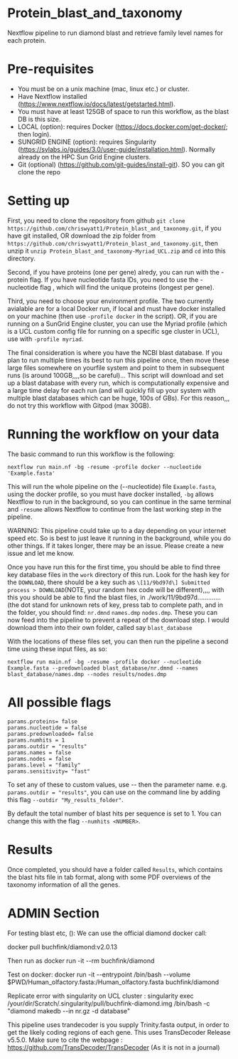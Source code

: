# Protein_blast_and_taxonomy

Nextflow pipeline to run diamond blast and retrieve family level names for each protein.

# Pre-requisites

- You must be on a unix machine (mac, linux etc.) or cluster.
- Have Nextflow installed (https://www.nextflow.io/docs/latest/getstarted.html). 
- You must have at least 125GB of space to run this workflow, as the blast DB is this size. 
- LOCAL (option): requires Docker (https://docs.docker.com/get-docker/; then login).
- SUNGRID ENGINE (option): requires Singularity (https://sylabs.io/guides/3.0/user-guide/installation.html). Normally already on the HPC Sun Grid Engine clusters.
- Git (optional) (https://github.com/git-guides/install-git). SO you can git clone the repo

# Setting up

First, you need to clone the repository from github `git clone https://github.com/chriswyatt1/Protein_blast_and_taxonomy.git`, if you have git installed, OR download the zip folder from `https://github.com/chriswyatt1/Protein_blast_and_taxonomy.git`, then unzip it `unzip Protein_blast_and_taxonomy-Myriad_UCL.zip` and `cd` into this directory. 

Second, if you have proteins (one per gene) alredy, you can run with the -protein flag. If you have nucleotide fasta IDs, you need to use the -nucleotide flag , which will find the unique proteins (longest per gene).

Third, you need to choose your environment profile. The two currently avialable are for a local Docker run, if local and must have docker installed on your machine (then use `-profile docker` in the script). OR, if you are running on a SunGrid Engine cluster, you can use the Myriad profile (which is a UCL custom config file for running on a specific sge cluster in UCL), use with `-profile myriad`.

The final consideration is where you have the NCBI blast database. If you plan to run multiple times its best to run this pipeline once, then move these large files somewhere on yourfile system and point to them in subsequent runs (is around 100GB,,,,so be careful)... This script will download and set up a blast database with every run, which is computationally expensive and a large time delay for each run (and will quickly fill up your system with multiple blast databases which can be huge, 100s of GBs). For this reason,,, do not try this workflow with Gitpod (max 30GB).

# Running the workflow on your data

The basic command to run this workflow is the following:
```
nextflow run main.nf -bg -resume -profile docker --nucleotide 'Example.fasta'
```

This will run the whole pipeline on the (--nucleotide) file `Example.fasta`, using the docker profile, so you must have docker installed, `-bg` allows Nextflow to run in the background, so you can continue in the same terminal and `-resume` allows Nextflow to continue from the last working step in the pipeline. 

WARNING: This pipeline could take up to a day depending on your internet speed etc. So is best to just leave it running in the background, while you do other things. If it takes longer, there may be an issue. Please create a new issue and let me know.

Once you have run this for the first time, you should be able to find three key database files in the `work` directory of this run. Look for the hash key for the `DOWNLOAD`, there should be a key such as `\[11/9bd97d\] Submitted process > DOWNLOAD`(NOTE, your random hex code will be different),,,, with this you should be able to find the blast files, in ./work/11/9bd97d.............  (the dot stand for unknown rets of key, press tab to complete path, and in the folder, you should find: `nr.dmnd` `names.dmp` `nodes.dmp`. These you can now feed into the pipeline to prevent a repeat of the download step. I would download them into their own folder, called say `blast_database`

With the locations of these files set, you can then run the pipeline a second time using these input files, as so:

```
nextflow run main.nf -bg -resume -profile docker --nucleotide Example.fasta --predownloaded blast_database/nr.dmnd --names blast_database/names.dmp --nodes results/nodes.dmp
```

# All possible flags

```
params.proteins= false
params.nucleotide = false
params.predownloaded= false
params.numhits = 1
params.outdir = "results"
params.names = false
params.nodes = false
params.level = "family"
params.sensitivity= "fast"
```
To set any of these to custom values, use -- then the parameter name. e.g. `params.outdir = "results"`, you can use on the command line by adding this flag `--outdir "My_results_folder"`.

By default the total number of blast hits per sequence is set to 1. You can change this with the flag `--numhits <NUMBER>`. 

# Results

Once completed, you should have a folder called `Results`, which contains the blast hits file in tab format, along with some PDF overviews of the taxonomy information of all the genes.


# ADMIN Section
For testing blast etc, ():
We can use the official diamond docker call:

docker pull buchfink/diamond:v2.0.13

Then run as docker run -it --rm buchfink/diamond 

Test on docker:
docker run -it --entrypoint /bin/bash --volume $PWD/Human_olfactory.fasta:/Human_olfactory.fasta buchfink/diamond 

Replicate error with singularity on UCL cluster :
singularity exec /your/dir/Scratch/.singularity/pull/buchfink-diamond.img /bin/bash -c "diamond makedb --in nr.gz -d database"


This pipeline uses trandecoder is you supply Trinity.fasta output, in order to get the likely coding regions of each gene. This uses TransDecoder Release v5.5.0. Make sure to cite the webpage : https://github.com/TransDecoder/TransDecoder (As it is not in a journal)
